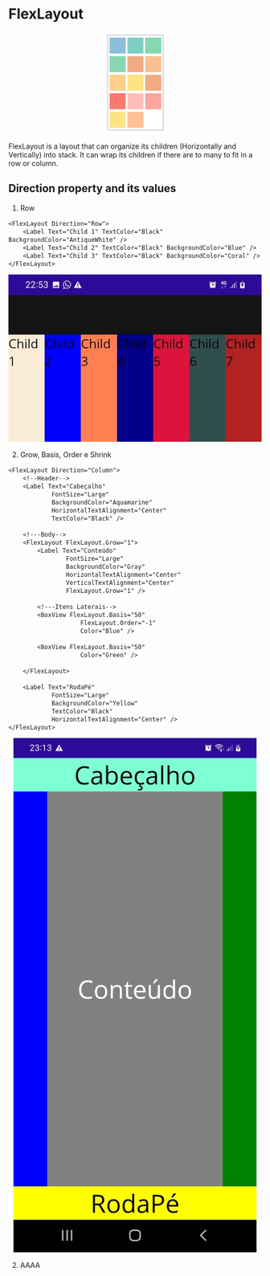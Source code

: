 # FlexLayout

<p align="center"><img src="img01.png" /></p>

FlexLayout is a layout that can organize its children (Horizontally and Vertically) into stack. It can wrap its children if there are to many to fit in a row or column.

## Direction property and its values

1. Row

```
<FlexLayout Direction="Row">
    <Label Text="Child 1" TextColor="Black" BackgroundColor="AntiqueWhite" />
    <Label Text="Child 2" TextColor="Black" BackgroundColor="Blue" />
    <Label Text="Child 3" TextColor="Black" BackgroundColor="Coral" />
</FlexLayout>
```

<p align="center"><img src="img02.png" /></p>

2. Grow, Basis, Order e Shrink

```
<FlexLayout Direction="Column">
    <!--Header-->
    <Label Text="Cabeçalho" 
            FontSize="Large"                 
            BackgroundColor="Aquamarine"
            HorizontalTextAlignment="Center"
            TextColor="Black" />

    <!---Body-->
    <FlexLayout FlexLayout.Grow="1">
        <Label Text="Conteúdo"
                FontSize="Large"
                BackgroundColor="Gray"
                HorizontalTextAlignment="Center"
                VerticalTextAlignment="Center"
                FlexLayout.Grow="1" />
        
        <!---Itens Laterais-->
        <BoxView FlexLayout.Basis="50"
                    FlexLayout.Order="-1"
                    Color="Blue" />

        <BoxView FlexLayout.Basis="50"
                    Color="Green" />

    </FlexLayout>

    <Label Text="RodaPé"
            FontSize="Large"
            BackgroundColor="Yellow"
            TextColor="Black"
            HorizontalTextAlignment="Center" />
</FlexLayout>
```

<p align="center"><img src="img03.png" /></p>

<!--
# FlexLayout
## Direction property and its values
### Grow, Basis, Order e Shrink
-->

2. AAAA